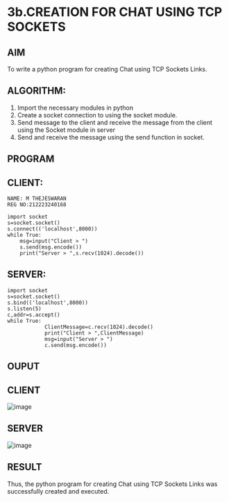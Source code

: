# 3b.CREATION FOR CHAT USING TCP SOCKETS
## AIM
To write a python program for creating Chat using TCP Sockets Links.
## ALGORITHM:
1. Import the necessary modules in python
2. Create a socket connection to using the socket module.
3. Send message to the client and receive the message from the client using the Socket module in
 server
4. Send and receive the message using the send function in socket.
## PROGRAM
## CLIENT:
```
NAME: M THEJESWARAN
REG NO:212223240168

import socket 
s=socket.socket() 
s.connect(('localhost',8000)) 
while True: 
    msg=input("Client > ") 
    s.send(msg.encode()) 
    print("Server > ",s.recv(1024).decode())
```

## SERVER:
```
import socket 
s=socket.socket() 
s.bind(('localhost',8000)) 
s.listen(5) 
c,addr=s.accept() 
while True: 
            ClientMessage=c.recv(1024).decode() 
            print("Client > ",ClientMessage) 
            msg=input("Server > ") 
            c.send(msg.encode())
```

## OUPUT
## CLIENT
![image](https://github.com/user-attachments/assets/85b9a40a-32a9-46eb-9e9c-cd630f6c046e)

## SERVER
![image](https://github.com/user-attachments/assets/b7b61e68-3bab-44f6-a64d-cd6f2cd17829)

## RESULT
Thus, the python program for creating Chat using TCP Sockets Links was successfully 
created and executed.
